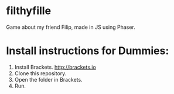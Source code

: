 # filthyfille
Game about my friend Filip, made in JS using Phaser.
# Install instructions for Dummies:
1. Install Brackets. http://brackets.io
2. Clone this repository.
3. Open the folder in Brackets.
4. Run.

